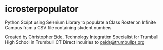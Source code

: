 # icrosterpopulator

Python Script using Selenium Library to populate a Class Roster on Infinite Campus from a CSV file containing student numbers

Created by Christopher Eide, Technology Integration Specialist for Trumbull High School in Trumbull, CT Direct inquiries to ceide@trumbullps.org
